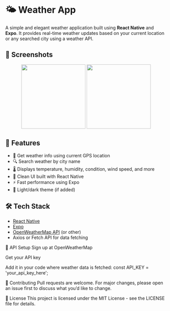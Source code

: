 # 🌤️ Weather App

A simple and elegant weather application built using **React Native** and **Expo**. It provides real-time weather updates based on your current location or any searched city using a weather API.

## 📸 Screenshots

<!-- Add your own screenshots in this section -->
<p align="center">
  <img src="screenshots/home.png" width="200" />
  <img src="screenshots/search.png" width="200" />
</p>

## 🚀 Features

- 📍 Get weather info using current GPS location
- 🔍 Search weather by city name
- 🌡️ Displays temperature, humidity, condition, wind speed, and more
- 🎨 Clean UI built with React Native
- ⚡ Fast performance using Expo
- 🌙 Light/dark theme (if added)

## 🛠️ Tech Stack

- [React Native](https://reactnative.dev/)
- [Expo](https://expo.dev/)
- [OpenWeatherMap API](https://openweathermap.org/api) (or other)
- Axios or Fetch API for data fetching



🔑 API Setup
Sign up at OpenWeatherMap

Get your API key

Add it in your code where weather data is fetched:
const API_KEY = 'your_api_key_here';

🤝 Contributing
Pull requests are welcome. For major changes, please open an issue first to discuss what you’d like to change.

📄 License
This project is licensed under the MIT License - see the LICENSE file for details.